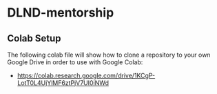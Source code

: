 # DLND-mentorship

## Colab Setup
The following colab file will show how to clone a repository to your own Google Drive in order to use with Google Colab:
- https://colab.research.google.com/drive/1KCgP-LotT0L4UjYlMF6ztPjV7UI0iNWd
